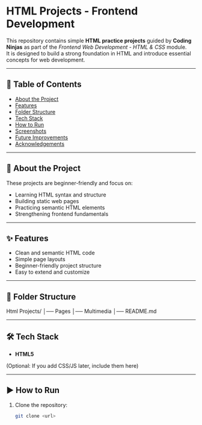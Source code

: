 # HTML Projects - Frontend Development

This repository contains simple **HTML practice projects** guided by **Coding Ninjas** as part of the _Frontend Web Development - HTML & CSS_ module.  
It is designed to build a strong foundation in HTML and introduce essential concepts for web development.

---

## 📖 Table of Contents

- [About the Project](#about-the-project)
- [Features](#features)
- [Folder Structure](#folder-structure)
- [Tech Stack](#tech-stack)
- [How to Run](#how-to-run)
- [Screenshots](#screenshots)
- [Future Improvements](#future-improvements)
- [Acknowledgements](#acknowledgements)

---

## 📌 About the Project

These projects are beginner-friendly and focus on:

- Learning HTML syntax and structure
- Building static web pages
- Practicing semantic HTML elements
- Strengthening frontend fundamentals

---

## ✨ Features

- Clean and semantic HTML code
- Simple page layouts
- Beginner-friendly project structure
- Easy to extend and customize

---

## 📂 Folder Structure

Html Projects/
│── Pages
│── Multimedia
│── README.md

---

## 🛠 Tech Stack

- **HTML5**

(Optional: If you add CSS/JS later, include them here)

---

## ▶ How to Run

1. Clone the repository:
   ```bash
   git clone <url>
   ```
